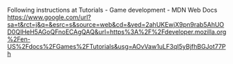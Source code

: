 Following instructions at Tutorials - Game development - MDN Web Docs
https://www.google.com/url?sa=t&rct=j&q=&esrc=s&source=web&cd=&ved=2ahUKEwjX9pn9rab5AhUOD0QIHeH5AGoQFnoECAgQAQ&url=https%3A%2F%2Fdeveloper.mozilla.org%2Fen-US%2Fdocs%2FGames%2FTutorials&usg=AOvVaw1uLF3qI5yBjfhBGJot77Ph

